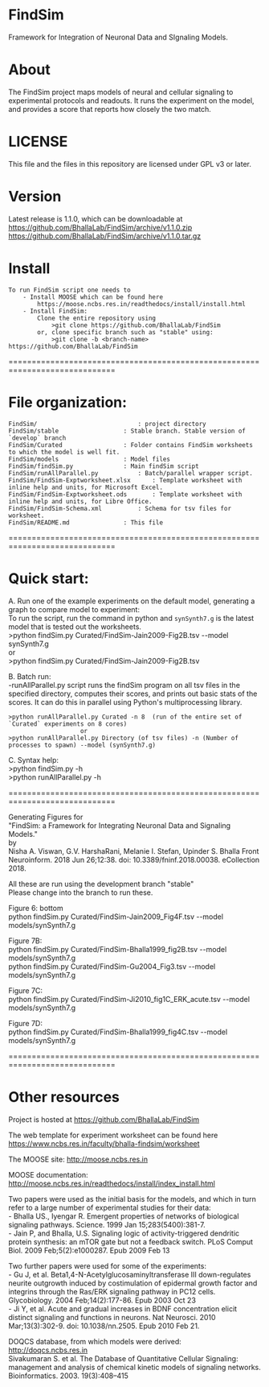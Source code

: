 # FindSim
Framework for Integration of Neuronal Data and SIgnaling Models.

# About
The FindSim project maps models of neural and cellular signaling to 
experimental protocols and readouts. It runs the experiment on the model, and
provides a score that reports how closely the two match.

# LICENSE
This file and the files in this repository are licensed under GPL v3 or later.

# Version
Latest release is 1.1.0, which can be downloadable at  
	https://github.com/BhallaLab/FindSim/archive/v1.1.0.zip  
	https://github.com/BhallaLab/FindSim/archive/v1.1.0.tar.gz

# Install 
	To run FindSim script one needs to  
		- Install MOOSE which can be found here  
			https://moose.ncbs.res.in/readthedocs/install/install.html  
		- Install FindSim:  
			Clone the entire repository using  
  				>git clone https://github.com/BhallaLab/FindSim 
			or, clone specific branch such as "stable" using:
				>git clone -b <branch-name> https://github.com/BhallaLab/FindSim

=============================================================================
# File organization:
	FindSim/             				: project directory  
	FindSim/stable					: Stable branch. Stable version of `develop` branch  
	FindSim/Curated					: Folder contains FindSim worksheets to which the model is well fit.
	FindSim/models					: Model files 
	FindSim/findSim.py				: Main findSim script  
	FindSim/runAllParallel.py			: Batch/parallel wrapper script.  
	FindSim/FindSim-Exptworksheet.xlsx		: Template worksheet with inline help and units, for Microsoft Excel.  
	FindSim/FindSim-Exptworksheet.ods		: Template worksheet with inline help and units, for Libre Office.  
	FindSim/FindSim-Schema.xml 			: Schema for tsv files for worksheet.  
	FindSim/README.md				: This file  
						
=============================================================================
# Quick start: 
A. Run one of the example experiments on the default model, generating a graph to compare model to experiment:  
	To run the script, run the command in python and `synSynth7.g` is the latest model that is tested out the worksheets.  
  	>python findSim.py Curated/FindSim-Jain2009-Fig2B.tsv --model synSynth7.g  
  				or  
  	>python findSim.py Curated/FindSim-Jain2009-Fig2B.tsv  

B. Batch run:  
	-runAllParallel.py script runs the findSim program on all tsv files in the specified directory, computes their scores, and prints out basic stats of the scores. It can do this in parallel using Python's multiprocessing library.  
	
	>python runAllParallel.py Curated -n 8  (run of the entire set of `Curated` experiments on 8 cores)  
						or  
	>python runAllParallel.py Directory (of tsv files) -n (Number of processes to spawn) --model (synSynth7.g)  

C. Syntax help:  
	>python findSim.py -h  
	>python runAllParallel.py -h  


=============================================================================

Generating Figures for   
"FindSim: a Framework for Integrating Neuronal Data and Signaling Models."  
by  
Nisha A. Viswan, G.V. HarshaRani, Melanie I. Stefan, Upinder S. Bhalla
Front Neuroinform. 2018 Jun 26;12:38. doi: 10.3389/fninf.2018.00038. eCollection 2018.

All these are run using the development branch "stable"  
Please change into the branch to run these.  

Figure 6: bottom  
python findSim.py Curated/FindSim-Jain2009_Fig4F.tsv --model models/synSynth7.g  

Figure 7B:  
python findSim.py Curated/FindSim-Bhalla1999_fig2B.tsv --model models/synSynth7.g  
python findSim.py Curated/FindSim-Gu2004_Fig3.tsv --model models/synSynth7.g  

Figure 7C:  
python findSim.py Curated/FindSim-Ji2010_fig1C_ERK_acute.tsv --model models/synSynth7.g  

Figure 7D:  
python findSim.py Curated/FindSim-Bhalla1999_fig4C.tsv --model models/synSynth7.g  

=============================================================================
# Other resources
Project is hosted at https://github.com/BhallaLab/FindSim

The web template for experiment worksheet can be found here https://www.ncbs.res.in/faculty/bhalla-findsim/worksheet  

The MOOSE site: http://moose.ncbs.res.in  

MOOSE documentation: http://moose.ncbs.res.in/readthedocs/install/index_install.html  

Two papers were used as the initial basis for the models, and which in turn
refer to a large number of experimental studies for their data:  
	- Bhalla US., Iyengar R. Emergent properties of networks of biological signaling pathways. Science. 1999 Jan 15;283(5400):381-7.  
	- Jain P, and Bhalla, U.S. Signaling logic of activity-triggered dendritic protein synthesis: an mTOR gate but not a feedback switch. PLoS Comput Biol. 2009 Feb;5(2):e1000287. Epub 2009 Feb 13  

Two further papers were used for some of the experiments:  
	- Gu J, et al. Beta1,4-N-Acetylglucosaminyltransferase III down-regulates neurite outgrowth induced by costimulation of epidermal growth factor and integrins through the Ras/ERK signaling pathway in PC12 cells. Glycobiology. 2004 Feb;14(2):177-86. Epub 2003 Oct 23  
	- Ji Y, et al. Acute and gradual increases in BDNF concentration elicit distinct signaling and functions in neurons. Nat Neurosci. 2010 Mar;13(3):302-9. doi: 10.1038/nn.2505. Epub 2010 Feb 21.  

DOQCS database, from which models were derived: http://doqcs.ncbs.res.in  
	Sivakumaran S. et al. The Database of Quantitative Cellular Signaling: management and analysis of chemical kinetic models of signaling networks.
Bioinformatics. 2003. 19(3):408–415
